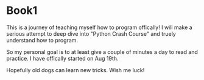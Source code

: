 # Book1

This is a journey of teaching myself how to program offically! 
I will make a serious attempt to deep dive into "Python Crash Course" and truely understand how to program.

So my personal goal is to at least give a couple of minutes a day to read and practice.
I have offically started on Aug 19th. 

Hopefully old dogs can learn new tricks.
Wish me luck!
